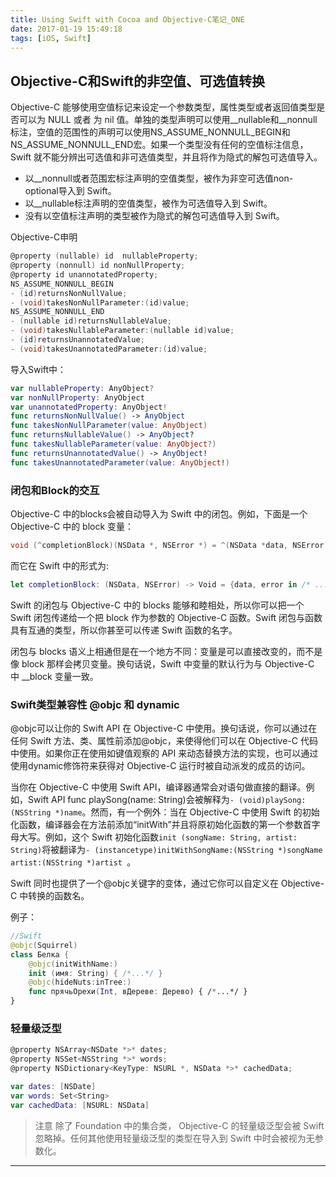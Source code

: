 ```yaml
---
title: Using Swift with Cocoa and Objective-C笔记_ONE
date: 2017-01-19 15:49:18
tags: [iOS, Swift]
---
```


## Objective-C和Swift的非空值、可选值转换
Objective-C 能够使用空值标记来设定一个参数类型，属性类型或者返回值类型是否可以为 NULL 或者 为 nil 值。单独的类型声明可以使用__nullable和__nonnull标注，空值的范围性的声明可以使用NS_ASSUME_NONNULL_BEGIN和NS_ASSUME_NONNULL_END宏。如果一个类型没有任何的空值标注信息，Swift 就不能分辨出可选值和非可选值类型，并且将作为隐式的解包可选值导入。

* 以__nonnull或者范围宏标注声明的空值类型，被作为非空可选值non-optional导入到 Swift。
* 以__nullable标注声明的空值类型，被作为可选值导入到 Swift。
* 没有以空值标注声明的类型被作为隐式的解包可选值导入到 Swift。

<!-- more -->
Objective-C申明

``` objectivec
@property (nullable) id  nullableProperty;
@property (nonnull) id nonNullProperty;
@property id unannotatedProperty;
NS_ASSUME_NONNULL_BEGIN
- (id)returnsNonNullValue;
- (void)takesNonNullParameter:(id)value;
NS_ASSUME_NONNULL_END
- (nullable id)returnsNullableValue;
- (void)takesNullableParameter:(nullable id)value;
- (id)returnsUnannotatedValue;
- (void)takesUnannotatedParameter:(id)value;
```

导入Swift中：

``` swift
var nullableProperty: AnyObject?
var nonNullProperty: AnyObject
var unannotatedProperty: AnyObject!
func returnsNonNullValue() -> AnyObject
func takesNonNullParameter(value: AnyObject)
func returnsNullableValue() -> AnyObject?
func takesNullableParameter(value: AnyObject?)
func returnsUnannotatedValue() -> AnyObject!
func takesUnannotatedParameter(value: AnyObject!)
```


### 闭包和Block的交互

Objective-C 中的blocks会被自动导入为 Swift 中的闭包。例如，下面是一个 Objective-C 中的 block 变量：
 
``` objectivec
void (^completionBlock)(NSData *, NSError *) = ^(NSData *data, NSError *error) {/* ... */}
```

而它在 Swift 中的形式为:

``` swift
let completionBlock: (NSData, NSError) -> Void = {data, error in /* ... */}
```

Swift 的闭包与 Objective-C 中的 blocks 能够和睦相处，所以你可以把一个 Swift 闭包传递给一个把 block 作为参数的 Objective-C 函数。Swift 闭包与函数具有互通的类型，所以你甚至可以传递 Swift 函数的名字。

闭包与 blocks 语义上相通但是在一个地方不同：变量是可以直接改变的，而不是像 block 那样会拷贝变量。换句话说，Swift 中变量的默认行为与 Objective-C 中 __block 变量一致。


### Swift类型兼容性 @objc 和 dynamic

@objc可以让你的 Swift API 在 Objective-C 中使用。换句话说，你可以通过在任何 Swift 方法、类、属性前添加@objc，来使得他们可以在 Objective-C 代码中使用。如果你正在使用如键值观察的 API 来动态替换方法的实现，也可以通过使用dynamic修饰符来获得对 Objective-C 运行时被自动派发的成员的访问。

当你在 Objective-C 中使用 Swift API，编译器通常会对语句做直接的翻译。例如，Swift API func playSong(name: String)会被解释为`- (void)playSong:(NSString *)name`。然而，有一个例外：当在 Objective-C 中使用 Swift 的初始化函数，编译器会在方法前添加“initWith”并且将原初始化函数的第一个参数首字母大写。例如，这个 Swift 初始化函数`init (songName: String, artist: String)`将被翻译为`- (instancetype)initWithSongName:(NSString *)songName artist:(NSString *)artist `。

Swift 同时也提供了一个@objc关键字的变体，通过它你可以自定义在 Objective-C 中转换的函数名。

例子：

``` swift
//Swift
@objc(Squirrel)
class Белка {
    @objc(initWithName:)
    init (имя: String) { /*...*/ }
    @objc(hideNuts:inTree:)
    func прячьОрехи(Int, вДереве: Дерево) { /*...*/ }
}
```



### 轻量级泛型

``` objectivec
@property NSArray<NSDate *>* dates;
@property NSSet<NSString *>* words;
@property NSDictionary<KeyType: NSURL *, NSData *>* cachedData;
```

``` swift
var dates: [NSDate]
var words: Set<String>
var cachedData: [NSURL: NSData]
```

>注意 除了 Foundation 中的集合类， Objective-C 的轻量级泛型会被 Swift 忽略掉。任何其他使用轻量级泛型的类型在导入到 Swift 中时会被视为无参数化。

---